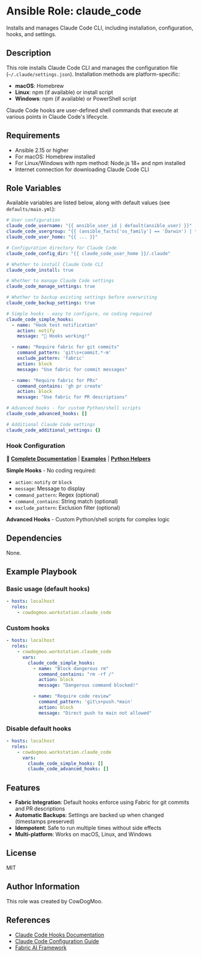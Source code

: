 # Ansible Role: claude_code

Installs and manages Claude Code CLI, including installation, configuration, hooks, and settings.

## Description

This role installs Claude Code CLI and manages the configuration file (`~/.claude/settings.json`). Installation methods are platform-specific:

- **macOS**: Homebrew
- **Linux**: npm (if available) or install script
- **Windows**: npm (if available) or PowerShell script

Claude Code hooks are user-defined shell commands that execute at various points in Claude Code's lifecycle.

## Requirements

- Ansible 2.15 or higher
- For macOS: Homebrew installed
- For Linux/Windows with npm method: Node.js 18+ and npm installed
- Internet connection for downloading Claude Code CLI

## Role Variables

Available variables are listed below, along with default values (see `defaults/main.yml`):

```yaml
# User configuration
claude_code_username: "{{ ansible_user_id | default(ansible_user) }}"
claude_code_usergroup: "{{ (ansible_facts['os_family'] == 'Darwin') | ternary('staff', claude_code_username) }}"
claude_code_user_home: "{{ ... }}"

# Configuration directory for Claude Code
claude_code_config_dir: "{{ claude_code_user_home }}/.claude"

# Whether to install Claude Code CLI
claude_code_install: true

# Whether to manage Claude Code settings
claude_code_manage_settings: true

# Whether to backup existing settings before overwriting
claude_code_backup_settings: true

# Simple hooks - easy to configure, no coding required
claude_code_simple_hooks:
  - name: "Hook test notification"
    action: notify
    message: "🔔 Hooks working!"

  - name: "Require fabric for git commits"
    command_pattern: 'git\s+commit.*-m'
    exclude_pattern: 'fabric'
    action: block
    message: "Use fabric for commit messages"

  - name: "Require fabric for PRs"
    command_contains: 'gh pr create'
    action: block
    message: "Use fabric for PR descriptions"

# Advanced hooks - for custom Python/shell scripts
claude_code_advanced_hooks: []

# Additional Claude Code settings
claude_code_additional_settings: {}
```

### Hook Configuration

**📖 [Complete Documentation](docs/HOOKS_GUIDE.md)** | **[Examples](files/hook_examples.yml)** | **[Python Helpers](files/hook_helpers.py)**

**Simple Hooks** - No coding required:

- `action`: `notify` or `block`
- `message`: Message to display
- `command_pattern`: Regex (optional)
- `command_contains`: String match (optional)
- `exclude_pattern`: Exclusion filter (optional)

**Advanced Hooks** - Custom Python/shell scripts for complex logic

## Dependencies

None.

## Example Playbook

### Basic usage (default hooks)

```yaml
- hosts: localhost
  roles:
    - cowdogmoo.workstation.claude_code
```

### Custom hooks

```yaml
- hosts: localhost
  roles:
    - cowdogmoo.workstation.claude_code
      vars:
        claude_code_simple_hooks:
          - name: "Block dangerous rm"
            command_contains: "rm -rf /"
            action: block
            message: "Dangerous command blocked!"

          - name: "Require code review"
            command_pattern: 'git\s+push.*main'
            action: block
            message: "Direct push to main not allowed"
```

### Disable default hooks

```yaml
- hosts: localhost
  roles:
    - cowdogmoo.workstation.claude_code
      vars:
        claude_code_simple_hooks: []
        claude_code_advanced_hooks: []
```

## Features

- **Fabric Integration**: Default hooks enforce using Fabric for git commits and PR descriptions
- **Automatic Backups**: Settings are backed up when changed (timestamps preserved)
- **Idempotent**: Safe to run multiple times without side effects
- **Multi-platform**: Works on macOS, Linux, and Windows

## License

MIT

## Author Information

This role was created by CowDogMoo.

## References

- [Claude Code Hooks Documentation](https://docs.claude.com/en/docs/claude-code/hooks-guide)
- [Claude Code Configuration Guide](https://www.eesel.ai/blog/settings-json-claude-code)
- [Fabric AI Framework](https://github.com/danielmiessler/fabric)
